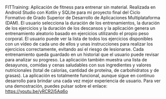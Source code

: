 FITTraining: Aplicación de fitness para entrenar sin material. Realizada en Android Studio con Kotlin y SQLite para mi proyecto final del Ciclo Formativo de Grado Superior de Desarrollo de Aplicaciones Multiplataforma (DAM).
El usuario selecciona la duración de los entrenamientos, la duración de los ejercicios y la duración de los descansos y la aplicación genera un entrenamiento aleatorio basado en ejercicios utilizando el propio peso corporal. El usuario puede ver la lista de todos los ejercicios disponibles con un vídeo de cada uno de ellos y unas instrucciones para realizar los ejercicios correctamente, evitando así el riesgo de lesionarse. Cada entrenamiento queda guardado en un historial que el usuario puede revisar para analizar su progreso. La aplicación también muestra una lista de desayunos, comidas y cenas saludables con sus ingredientes y valores nutricionales (total de calorías, cantidad de proteína, de carbohidratos y de grasas). 
La aplicación es totalmente funcional, aunque sigue en continuo desarrollo para brindar una cada vez mejor experiencia de usuario.
Para ver una demostración, puedes pulsar sobre el enlace: https://youtu.be/yRCR2j5Aq6o
